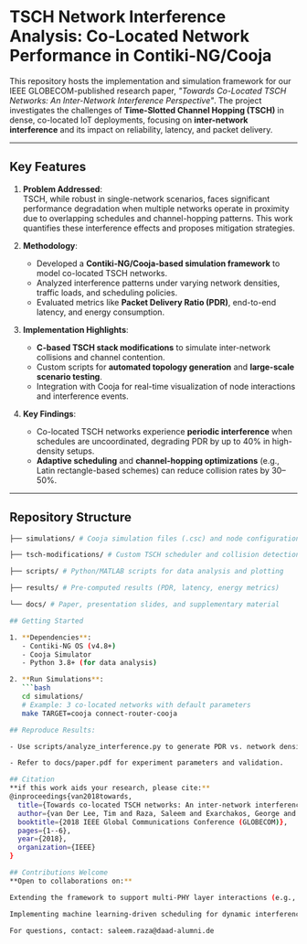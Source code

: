 # TSCH Network Interference Analysis: Co-Located Network Performance in Contiki-NG/Cooja

This repository hosts the implementation and simulation framework for our IEEE GLOBECOM-published research paper, *"Towards Co-Located TSCH Networks: An Inter-Network Interference Perspective"*. The project investigates the challenges of **Time-Slotted Channel Hopping (TSCH)** in dense, co-located IoT deployments, focusing on **inter-network interference** and its impact on reliability, latency, and packet delivery.

---

## Key Features

1. **Problem Addressed**:  
   TSCH, while robust in single-network scenarios, faces significant performance degradation when multiple networks operate in proximity due to overlapping schedules and channel-hopping patterns. This work quantifies these interference effects and proposes mitigation strategies.

2. **Methodology**:  
   - Developed a **Contiki-NG/Cooja-based simulation framework** to model co-located TSCH networks.  
   - Analyzed interference patterns under varying network densities, traffic loads, and scheduling policies.  
   - Evaluated metrics like **Packet Delivery Ratio (PDR)**, end-to-end latency, and energy consumption.  

3. **Implementation Highlights**:  
   - **C-based TSCH stack modifications** to simulate inter-network collisions and channel contention.  
   - Custom scripts for **automated topology generation** and **large-scale scenario testing**.  
   - Integration with Cooja for real-time visualization of node interactions and interference events.  

4. **Key Findings**:  
   - Co-located TSCH networks experience **periodic interference** when schedules are uncoordinated, degrading PDR by up to 40% in high-density setups.  
   - **Adaptive scheduling** and **channel-hopping optimizations** (e.g., Latin rectangle-based schemes) can reduce collision rates by 30–50%.  

---

## Repository Structure
```bash
├── simulations/ # Cooja simulation files (.csc) and node configurations

├── tsch-modifications/ # Custom TSCH scheduler and collision detection modules

├── scripts/ # Python/MATLAB scripts for data analysis and plotting

├── results/ # Pre-computed results (PDR, latency, energy metrics)

└── docs/ # Paper, presentation slides, and supplementary material

## Getting Started

1. **Dependencies**:  
   - Contiki-NG OS (v4.8+)  
   - Cooja Simulator  
   - Python 3.8+ (for data analysis)  

2. **Run Simulations**:  
   ```bash
   cd simulations/  
   # Example: 3 co-located networks with default parameters  
   make TARGET=cooja connect-router-cooja

## Reproduce Results:

- Use scripts/analyze_interference.py to generate PDR vs. network density plots.

- Refer to docs/paper.pdf for experiment parameters and validation.

## Citation
**if this work aids your research, please cite:**
@inproceedings{van2018towards,
  title={Towards co-located TSCH networks: An inter-network interference perspective},
  author={van Der Lee, Tim and Raza, Saleem and Exarchakos, George and Gunes, Mesut},
  booktitle={2018 IEEE Global Communications Conference (GLOBECOM)},
  pages={1--6},
  year={2018},
  organization={IEEE}
}

## Contributions Welcome
**Open to collaborations on:**

Extending the framework to support multi-PHY layer interactions (e.g., BLE/TSCH coexistence).

Implementing machine learning-driven scheduling for dynamic interference mitigation.

For questions, contact: saleem.raza@daad-alumni.de
   
